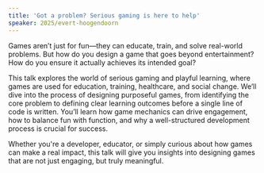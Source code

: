 ```yaml
---
title: 'Got a problem? Serious gaming is here to help'
speaker: 2025/evert-hoogendoorn
---
```


Games aren’t just for fun—they can educate, train, and solve real-world problems. But how do you design a game that goes beyond entertainment? How do you ensure it actually achieves its intended goal?

This talk explores the world of serious gaming and playful learning, where games are used for education, training, healthcare, and social change. We’ll dive into the process of designing purposeful games, from identifying the core problem to defining clear learning outcomes before a single line of code is written. You’ll learn how game mechanics can drive engagement, how to balance fun with function, and why a well-structured development process is crucial for success.

Whether you're a developer, educator, or simply curious about how games can make a real impact, this talk will give you insights into designing games that are not just engaging, but truly meaningful.
